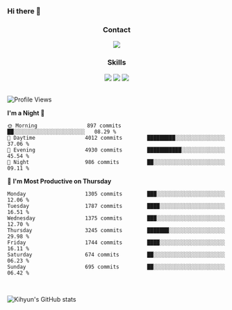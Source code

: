 ### Hi there 👋

<!--
**Key5771/Key5771** is a ✨ _special_ ✨ repository because its `README.md` (this file) appears on your GitHub profile.

Here are some ideas to get you started:

- 🔭 I’m currently working on ...
- 🌱 I’m currently learning ...
- 👯 I’m looking to collaborate on ...
- 🤔 I’m looking for help with ...
- 💬 Ask me about ...
- 📫 How to reach me: ...
- 😄 Pronouns: ...
- ⚡ Fun fact: ...
-->

<h3 align="center">Contact</h3>
<div align="center">
  <a href="mailto:ksj57715@gmail.com"><img src="https://img.shields.io/badge/Gmail-D14836?style=for-the-badge&logo=gmail&logoColor=white"/></a>
</div>

<h3 align="center">Skills</h3>
<div align="center">
  <img src="https://img.shields.io/badge/iOS-000000?style=for-the-badge&logo=ios&logoColor=white"/>
  <img src="https://img.shields.io/badge/Swift-FA7343?style=for-the-badge&logo=swift&logoColor=white"/>
  <img src="https://img.shields.io/badge/Xcode-007ACC?style=for-the-badge&logo=Xcode&logoColor=white"/>
</div>

<br>

<!--START_SECTION:waka-->
![Profile Views](http://img.shields.io/badge/Profile%20Views-0-blue)

**I'm a Night 🦉** 

```text
🌞 Morning                897 commits         ██░░░░░░░░░░░░░░░░░░░░░░░   08.29 % 
🌆 Daytime                4012 commits        █████████░░░░░░░░░░░░░░░░   37.06 % 
🌃 Evening                4930 commits        ███████████░░░░░░░░░░░░░░   45.54 % 
🌙 Night                  986 commits         ██░░░░░░░░░░░░░░░░░░░░░░░   09.11 % 
```
📅 **I'm Most Productive on Thursday** 

```text
Monday                   1305 commits        ███░░░░░░░░░░░░░░░░░░░░░░   12.06 % 
Tuesday                  1787 commits        ████░░░░░░░░░░░░░░░░░░░░░   16.51 % 
Wednesday                1375 commits        ███░░░░░░░░░░░░░░░░░░░░░░   12.70 % 
Thursday                 3245 commits        ███████░░░░░░░░░░░░░░░░░░   29.98 % 
Friday                   1744 commits        ████░░░░░░░░░░░░░░░░░░░░░   16.11 % 
Saturday                 674 commits         ██░░░░░░░░░░░░░░░░░░░░░░░   06.23 % 
Sunday                   695 commits         ██░░░░░░░░░░░░░░░░░░░░░░░   06.42 % 
```



<!--END_SECTION:waka-->

<br>


![Kihyun's GitHub stats](https://github-readme-stats.vercel.app/api?username=key5771&show_icons=true&theme=radical)
